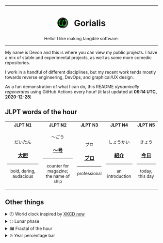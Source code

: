 ***

<h1 align="center">
<sub>
    <img src="readme/resources/avatar.png" height="36">
</sub>
&nbsp;
Gorialis
</h1>
<p align="center">
Hello! I like making tangible software.
</p>

***

My name is Devon and this is where you can view my public projects. I have a mix of stable and experimental projects, as well as some more comedic repositories.

I work in a handful of different disciplines, but my recent work tends mostly towards reverse engineering, DevOps, and graphical/UX design.

As a fun demonstration of what I can do, this README *dynamically regenerates* using GitHub Actions every hour! (it last updated at **09:14 UTC, 2020-12-28**)

<h2>JLPT words of the hour</h2>
<table>
    <tr>
        <th>JLPT N1</th>
        <th>JLPT N2</th>
        <th>JLPT N3</th>
        <th>JLPT N4</th>
        <th>JLPT N5</th>
    </tr>
    <tr>
        <td>
            <p align="center">だいたん</p>
            <h3 align="center"><b><a href="https://jisho.org/search/%E5%A4%A7%E8%83%86">大胆</a></b></h3>
            <hr>
            <p align="center">bold,<wbr> daring,<wbr> audacious</p>
        </td>
        <td>
            <p align="center">～ごう</p>
            <h3 align="center"><b><a href="https://jisho.org/search/%EF%BD%9E%E5%8F%B7">～号</a></b></h3>
            <hr>
            <p align="center">counter for magazine;<br> the name of ship</p>
        </td>
        <td>
            <p align="center">プロ</p>
            <h3 align="center"><b><a href="https://jisho.org/search/%E3%83%97%E3%83%AD">プロ</a></b></h3>
            <hr>
            <p align="center">professional</p>
        </td>
        <td>
            <p align="center">しょうかい</p>
            <h3 align="center"><b><a href="https://jisho.org/search/%E7%B4%B9%E4%BB%8B">紹介</a></b></h3>
            <hr>
            <p align="center">an introduction</p>
        </td>
        <td>
            <p align="center">きょう</p>
            <h3 align="center"><b><a href="https://jisho.org/search/%E4%BB%8A%E6%97%A5">今日</a></b></h3>
            <hr>
            <p align="center">today,<wbr> this day</p>
        </td>
    </tr>
</table>

<h2>Other things</h2>
<details>
<summary>🕘  World clock inspired by <a href="https://xkcd.com/now">XKCD now</a></summary>

> <img src="generated/now.png" width="512">

</details>
<details>
<summary>🌕 Lunar phase</summary>

The moon is approximately 48.46% through its phase (Full Moon).

</details>
<details>
<summary>&#x1f5bc; Fractal of the hour</summary>

> <img src="generated/fractal.png" width="512">

</details>
<details>
<summary>&#x23f2; Year percentage bar</summary>
<pre><code>2020 [███████████████████▁] 99.01%</code></pre>
</details>
